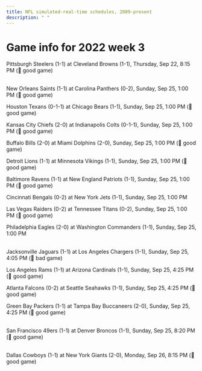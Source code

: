 ```yaml
---
title: NFL simulated-real-time schedules, 2009-present
description: " "
---
```


# Game info for 2022 week 3

Pittsburgh Steelers (1-1) at Cleveland Browns (1-1), Thursday, Sep 22, 8:15 PM (:football: good game)

<br/>New Orleans Saints (1-1) at Carolina Panthers (0-2), Sunday, Sep 25, 1:00 PM (:football: good game)

Houston Texans (0-1-1) at Chicago Bears (1-1), Sunday, Sep 25, 1:00 PM (:football: good game)

Kansas City Chiefs (2-0) at Indianapolis Colts (0-1-1), Sunday, Sep 25, 1:00 PM (:football: good game)

Buffalo Bills (2-0) at Miami Dolphins (2-0), Sunday, Sep 25, 1:00 PM (:football: good game)

Detroit Lions (1-1) at Minnesota Vikings (1-1), Sunday, Sep 25, 1:00 PM (:football: good game)

Baltimore Ravens (1-1) at New England Patriots (1-1), Sunday, Sep 25, 1:00 PM (:football: good game)

Cincinnati Bengals (0-2) at New York Jets (1-1), Sunday, Sep 25, 1:00 PM

Las Vegas Raiders (0-2) at Tennessee Titans (0-2), Sunday, Sep 25, 1:00 PM (:football: good game)

Philadelphia Eagles (2-0) at Washington Commanders (1-1), Sunday, Sep 25, 1:00 PM

<br/>Jacksonville Jaguars (1-1) at Los Angeles Chargers (1-1), Sunday, Sep 25, 4:05 PM (:red_circle: bad game)

Los Angeles Rams (1-1) at Arizona Cardinals (1-1), Sunday, Sep 25, 4:25 PM (:football: good game)

Atlanta Falcons (0-2) at Seattle Seahawks (1-1), Sunday, Sep 25, 4:25 PM (:football: good game)

Green Bay Packers (1-1) at Tampa Bay Buccaneers (2-0), Sunday, Sep 25, 4:25 PM (:football: good game)

<br/>San Francisco 49ers (1-1) at Denver Broncos (1-1), Sunday, Sep 25, 8:20 PM (:football: good game)

<br/>Dallas Cowboys (1-1) at New York Giants (2-0), Monday, Sep 26, 8:15 PM (:football: good game)

